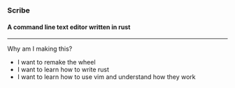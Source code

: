 ### Scribe 
#### A command line text editor written in rust
---
Why am I making this?
- I want to remake the wheel
- I want to learn how to write rust
- I want to learn how to use vim and understand how they work



